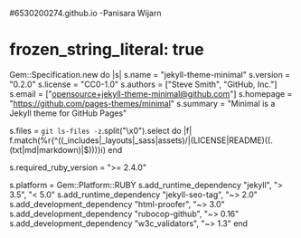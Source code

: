 #6530200274.github.io
-Panisara Wijarn

# frozen_string_literal: true

Gem::Specification.new do |s|
  s.name          = "jekyll-theme-minimal"
  s.version       = "0.2.0"
  s.license       = "CC0-1.0"
  s.authors       = ["Steve Smith", "GitHub, Inc."]
  s.email         = ["opensource+jekyll-theme-minimal@github.com"]
  s.homepage      = "https://github.com/pages-themes/minimal"
  s.summary       = "Minimal is a Jekyll theme for GitHub Pages"

  s.files         = `git ls-files -z`.split("\x0").select do |f|
    f.match(%r{^((_includes|_layouts|_sass|assets)/|(LICENSE|README)((\.(txt|md|markdown)|$)))}i)
  end

  s.required_ruby_version = ">= 2.4.0"

  s.platform = Gem::Platform::RUBY
  s.add_runtime_dependency "jekyll", "> 3.5", "< 5.0"
  s.add_runtime_dependency "jekyll-seo-tag", "~> 2.0"
  s.add_development_dependency "html-proofer", "~> 3.0"
  s.add_development_dependency "rubocop-github", "~> 0.16"
  s.add_development_dependency "w3c_validators", "~> 1.3"
end

